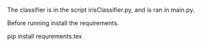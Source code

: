 The classifier is in the script irisClassifier.py, and is ran in main.py.

Before running install the requirements.

pip install requrements.tex
